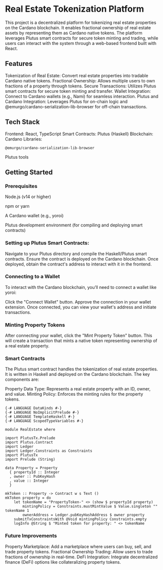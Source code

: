 # Real Estate Tokenization Platform
This project is a decentralized platform for tokenizing real estate properties on the Cardano blockchain. It enables fractional ownership of real estate assets by representing them as Cardano native tokens. The platform leverages Plutus smart contracts for secure token minting and trading, while users can interact with the system through a web-based frontend built with React.

## Features

Tokenization of Real Estate: Convert real estate properties into tradable Cardano native tokens.
Fractional Ownership: Allows multiple users to own fractions of a property through tokens.
Secure Transactions: Utilizes Plutus smart contracts for secure token minting and transfer.
Wallet Integration: Connect to Cardano wallets (e.g., Nami) for seamless interaction.
Plutus and Cardano Integration: Leverages Plutus for on-chain logic and @emurgo/cardano-serialization-lib-browser for off-chain transactions.

## Tech Stack
Frontend: React, TypeScript
Smart Contracts: Plutus (Haskell)
Blockchain: Cardano
Libraries:
```
@emurgo/cardano-serialization-lib-browser
```
Plutus tools

## Getting Started

### Prerequisites
Node.js (v14 or higher)

npm or yarn

A Cardano wallet (e.g., yoroi)

Plutus development environment (for compiling and deploying smart contracts)

### Setting up Plutus Smart Contracts:

Navigate to your Plutus directory and compile the Haskell/Plutus smart contracts. Ensure the contract is deployed on the Cardano blockchain. Once deployed, obtain the contract's address to interact with it in the frontend.

### Connecting to a Wallet
To interact with the Cardano blockchain, you’ll need to connect a wallet like yoroi:

Click the "Connect Wallet" button.
Approve the connection in your wallet extension.
Once connected, you can view your wallet's address and initiate transactions.

### Minting Property Tokens
After connecting your wallet, click the "Mint Property Token" button.
This will create a transaction that mints a native token representing ownership of a real estate property.

### Smart Contracts
The Plutus smart contract handles the tokenization of real estate properties. It is written in Haskell and deployed on the Cardano blockchain. The key components are:

Property Data Type: Represents a real estate property with an ID, owner, and value.
Minting Policy: Enforces the minting rules for the property tokens.

```
{-# LANGUAGE DataKinds #-}
{-# LANGUAGE NoImplicitPrelude #-}
{-# LANGUAGE TemplateHaskell #-}
{-# LANGUAGE ScopedTypeVariables #-}

module RealEstate where

import PlutusTx.Prelude
import Plutus.Contract
import Ledger
import Ledger.Constraints as Constraints
import PlutusTx
import Prelude (String)

data Property = Property
  { propertyId :: Integer
  , owner :: PubKeyHash
  , value :: Integer
  }

mkToken :: Property -> Contract w s Text ()
mkToken property = do
    let tokenName = "PropertyToken-" <> (show $ propertyId property)
        mintingPolicy = Constraints.mustMintValue $ Value.singleton "" tokenName 1
        ownerAddress = Ledger.pubKeyHashAddress $ owner property
    submitTxConstraintsWith @Void mintingPolicy Constraints.empty
    logInfo @String $ "Minted token for property: " <> tokenName
```

### Future Improvements
Property Marketplace: Add a marketplace where users can buy, sell, and trade property tokens.
Fractional Ownership Trading: Allow users to trade fractions of ownership in real-time.
DeFi Integration: Integrate decentralized finance (DeFi) options like collateralizing property tokens.
